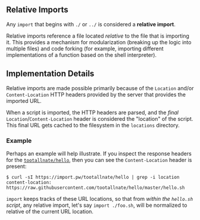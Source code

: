 ## Relative Imports

Any `import` that begins with `./` or `../` is considered a **relative import**.

Relative imports reference a file located _relative_ to the file that is importing
it. This provides a mechanism for modularization (breaking up the logic into
multiple files) and code forking (for example, importing different implementations
of a function based on the shell interpreter).


## Implementation Details

Relative imports are made possible primarily because of the `Location` and/or
`Content-Location` HTTP headers provided by the server that provides the
imported URL.

When a script is imported, the HTTP headers are parsed, and the _final_
`Location`/`Content-Location` header is considered the "location" of the script.
This final URL gets cached to the filesystem in the `locations` directory.

### Example

Perhaps an example will help illustrate. If you inspect the response headers for
the [`tootallnate/hello`](https://import.pw/tootalnate/hello), then you can see
the `Content-Location` header is present:

```
$ curl -sI https://import.pw/tootallnate/hello | grep -i location
content-location: https://raw.githubusercontent.com/tootallnate/hello/master/hello.sh
```

`import` keeps tracks of these URL locations, so that from _within the `hello.sh`
script_, any relative import, let's say `import ./foo.sh`, will be normalized to
relative of the current URL location.
